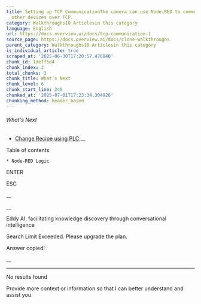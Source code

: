 ```yaml
---
title: Setting up TCP CommunicationThe camera can use Node-RED to communicate with
  other devices over TCP.
category: Walkthroughs10 Articlesin this category
language: English
url: https://docs.overview.ai/docs/tcp-communication-1
source_page: https://docs.overview.ai/docs/clone-walkthroughs
parent_category: Walkthroughs10 Articlesin this category
is_individual_article: true
scraped_at: '2025-06-30T17:20:57.476840'
chunk_id: 1deff5d4
chunk_index: 2
total_chunks: 3
chunk_title: What's Next
chunk_level: 6
chunk_start_line: 248
chunked_at: '2025-07-01T17:23:34.304926'
chunking_method: header_based
---
```


###### What's Next

  * [ Change Recipe using PLC ](/docs/change-recipe-using-plc-1) __



Table of contents

    * Node-RED Logic 



ENTER

ESC

 __

__

Eddy AI, facilitating knowledge discovery through conversational intelligence

Search Limit Exceeded. Please upgrade the plan.

Answer copied\!

__

__ __

No results found

Provide more context or information so that I can better understand and assist you
